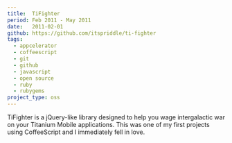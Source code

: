 ```yaml
---
title:  TiFighter
period: Feb 2011 - May 2011
date:   2011-02-01
github: https://github.com/itspriddle/ti-fighter
tags:
  - appcelerator
  - coffeescript
  - git
  - github
  - javascript
  - open source
  - ruby
  - rubygems
project_type: oss
---
```


TiFighter is a jQuery-like library designed to help you wage intergalactic war
on your Titanium Mobile applications. This was one of my first projects using
CoffeeScript and I immediately fell in love.

